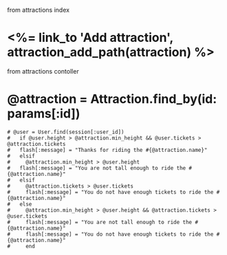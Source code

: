 from attractions index
# <%= link_to 'Add attraction', attraction_add_path(attraction) %>

from attractions contoller
  # @attraction = Attraction.find_by(id: params[:id])
    # @user = User.find(session[:user_id])
    #   if @user.height > @attraction.min_height && @user.tickets > @attraction.tickets 
    #   flash[:message] = "Thanks for riding the #{@attraction.name}"
    #   elsif
    #     @attraction.min_height > @user.height
    #   flash[:message] = "You are not tall enough to ride the #{@attraction.name}"
    #   elsif 
    #     @attraction.tickets > @user.tickets
    #     flash[:message] = "You do not have enough tickets to ride the #{@attraction.name}"
    #   else
    #     @attraction.min_height > @user.height && @attraction.tickets > @user.tickets 
    #     flash[:message] = "You are not tall enough to ride the #{@attraction.name}"
    #     flash[:message] = "You do not have enough tickets to ride the #{@attraction.name}"
    #     end 
